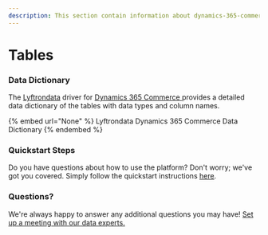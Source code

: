 ```yaml
---
description: This section contain information about dynamics-365-commerce connector tables information
---
```


# Tables

### Data Dictionary

The [Lyftrondata](https://www.lyftrondata.com/) driver for [Dynamics 365 Commerce](None/)[ ](https://www.lyftrondata.com/integration/dynamics-365-commerce/)provides a detailed data dictionary of the tables with data types and column names.

{% embed url="None" %}
Lyftrondata Dynamics 365 Commerce Data Dictionary
{% endembed %}

### Quickstart Steps

Do you have questions about how to use the platform? Don't worry; we've got you covered. Simply follow the quickstart instructions [here](../README.md).

### Questions? <a href="#questions" id="questions"></a>

We're always happy to answer any additional questions you may have! [Set up a meeting with our data experts.](https://www.lyftrondata.com/book-a-meeting/)

